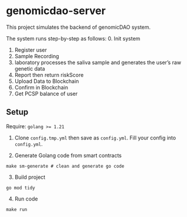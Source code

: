 # genomicdao-server
This project simulates the backend of genomicDAO system.

The system runs step-by-step as follows:
0. Init system
1. Register user
2. Sample Recording
3. laboratory processes the saliva sample and generates the user’s raw genetic data 
4. Report then return riskScore
5. Upload Data to Blockchain 
6. Confirm in Blockchain 
7. Get PCSP balance of user

## Setup
Require: `golang >= 1.21`

1. Clone `config.tmp.yml` then save as `config.yml`. Fill your config into `config.yml`. 

2. Generate Golang code from smart contracts
```shell
make sm-generate # clean and generate go code
```
3. Build project
```shell
go mod tidy
```
4. Run code
```shell
make run
```

